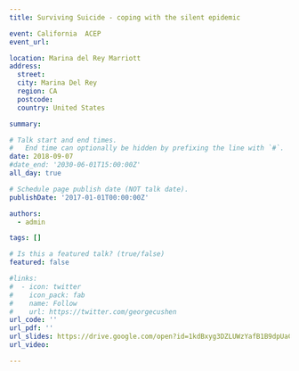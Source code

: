 ```yaml
---
title: Surviving Suicide - coping with the silent epidemic

event: California  ACEP
event_url: 

location: Marina del Rey Marriott
address:
  street: 
  city: Marina Del Rey
  region: CA
  postcode: 
  country: United States

summary: 

# Talk start and end times.
#   End time can optionally be hidden by prefixing the line with `#`.
date: 2018-09-07
#date_end: '2030-06-01T15:00:00Z'
all_day: true

# Schedule page publish date (NOT talk date).
publishDate: '2017-01-01T00:00:00Z'

authors:
  - admin

tags: []

# Is this a featured talk? (true/false)
featured: false

#links:
#  - icon: twitter
#    icon_pack: fab
#    name: Follow
#    url: https://twitter.com/georgecushen
url_code: ''
url_pdf: ''
url_slides: https://drive.google.com/open?id=1kdBxyg3DZLUWzYafB1B9dpUaCUNn-K1l
url_video: 

---
```

